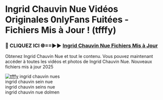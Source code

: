 # Ingrid Chauvin Nue Vidéos Originales 0nlyFans Fuitées - Fichiers Mis à Jour ! (tfffy)

<h3>🔴 CLIQUEZ ICI 🌐==►► <a href="https://tinyurl.com/2pmr4ezf" rel="nofollow">Ingrid Chauvin Nue Fichiers Mis à Jour</a></h3>

Obtenez Ingrid Chauvin Nue et tout le contenu. Vous pouvez maintenant accéder à toutes les vidéos et photos de Ingrid Chauvin Nue. Nouveaux fichiers mis à jour 2025

[![tfffy](https://i.imgur.com/6SNvagu.gif)](https://tinyurl.com/2pmr4ezf)
ingrid chauvin nues<br>
ingrid chauvin sein nue<br>
ingrid chauvin seins nue<br>
ingrid chauvin nue dolmen